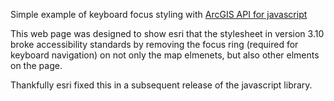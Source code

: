 Simple example of keyboard focus styling with [ArcGIS API for javascript](https://developers.arcgis.com/javascript/)

This web page was designed to show esri that the stylesheet in version 3.10 broke accessibility standards by
removing the focus ring (required for keyboard navigation) on not only the map elmenets, but also other
elments on the page.

Thankfully esri fixed this in a subsequent release of the javascript library.
